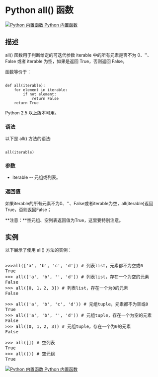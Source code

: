 Python  all() 函数
================

 [![Python 内置函数](../images/up.gif)
 Python 内置函数](python-built-in-functions.html)


  描述
--

 all() 函数用于判断给定的可迭代参数 iterable 中的所有元素是否不为 0、''、False 或者 iterable 为空，如果是返回 True，否则返回 False。

 函数等价于：


```

def all(iterable):
    for element in iterable:
        if not element:
            return False
    return True

```

 Python 2.5 以上版本可用。

 ### 语法

 以下是 all() 方法的语法:

 
```

all(iterable)

```

 ### 参数

  * iterable -- 元组或列表。
  ### 返回值

 如果iterable的所有元素不为0、''、False或者iterable为空，all(iterable)返回True，否则返回False；

 **注意：**空元组、空列表返回值为True，这里要特别注意。

  实例
--

  以下展示了使用 all() 方法的实例： 

  <pre>

>>>all(['a', 'b', 'c', 'd']) # 列表list，元素都不为空或0
True
>>> all(['a', 'b', '', 'd']) # 列表list，存在一个为空的元素
False
>>> all([0, 1，2, 3]) # 列表list，存在一个为0的元素
False
   
>>> all(('a', 'b', 'c', 'd')) # 元组tuple，元素都不为空或0
True
>>> all(('a', 'b', '', 'd')) # 元组tuple，存在一个为空的元素
False
>>> all((0, 1，2, 3)) # 元组tuple，存在一个为0的元素
False
   
>>> all([]) # 空列表
True
>>> all(()) # 空元组
True
</pre>

 [![Python 内置函数](../images/up.gif)
 Python 内置函数](python-built-in-functions.html)


